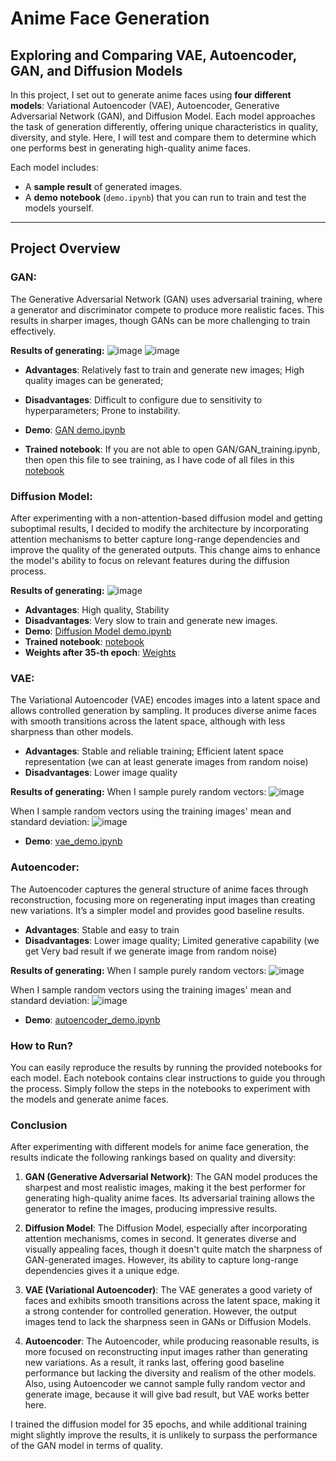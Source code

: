 # **Anime Face Generation**

## **Exploring and Comparing VAE, Autoencoder, GAN, and Diffusion Models**

In this project, I set out to generate anime faces using **four different models**: Variational Autoencoder (VAE), Autoencoder, Generative Adversarial Network (GAN), and Diffusion Model. Each model approaches the task of generation differently, offering unique characteristics in quality, diversity, and style. Here, I will test and compare them to determine which one performs best in generating high-quality anime faces.

Each model includes:
- A **sample result** of generated images.
- A **demo notebook** (`demo.ipynb`) that you can run to train and test the models yourself.

---

## Project Overview

### GAN:
The Generative Adversarial Network (GAN) uses adversarial training, where a generator and discriminator compete to produce more realistic faces. This results in sharper images, though GANs can be more challenging to train effectively.

**Results of generating:**
![image](https://github.com/user-attachments/assets/886e4eaa-9775-4c09-8213-139bed3846e4)
![image](https://github.com/user-attachments/assets/ff26523e-3384-4aab-9250-8045ac18970a)

- **Advantages**: Relatively fast to train and generate new images; High quality images can be generated;
- **Disadvantages**: Difficult to configure due to sensitivity to hyperparameters; Prone to instability.
- **Demo**: [GAN demo.ipynb](./GAN/GAN_demo.ipynb)

- **Trained notebook**: If you are not able to open GAN/GAN_training.ipynb, then open this file to see training, as I have code of all files in this [notebook](https://drive.google.com/file/d/19YW5mzsTPKO1i2SuNskB3mX-f6NmMpm8/view?usp=sharing)

### Diffusion Model:
After experimenting with a non-attention-based diffusion model and getting suboptimal results, I decided to modify the architecture by incorporating attention mechanisms to better capture long-range dependencies and improve the quality of the generated outputs. This change aims to enhance the model's ability to focus on relevant features during the diffusion process.


**Results of generating:**
![image](https://github.com/user-attachments/assets/d54a6a6f-3c29-4092-b3d7-efe87fafaa69)

- **Advantages**: High quality, Stability
- **Disadvantages**: Very slow to train and generate new images.
- **Demo**: [Diffusion Model demo.ipynb](./Diffusion/diff_demo.ipynb)
- **Trained notebook**: [notebook](https://drive.google.com/file/d/1oRt-ekHGpjgfTH_wz8ANhCf3e-L4MF4L/view?usp=sharing)
- **Weights after 35-th epoch**: [Weights](https://drive.google.com/file/d/1fQoEAaiVJeBYbmZorFwp6sJOSeIHx6ze/view?usp=drive_link)
  
### VAE:
The Variational Autoencoder (VAE) encodes images into a latent space and allows controlled generation by sampling. It produces diverse anime faces with smooth transitions across the latent space, although with less sharpness than other models.
- **Advantages**: Stable and reliable training; Efficient latent space representation (we can at least generate images from random noise)
- **Disadvantages**: Lower image quality
  
**Results of generating:**
When I sample purely random vectors:
![image](https://github.com/user-attachments/assets/f91527a8-b9b8-42ab-befc-c6477b014030)






When I sample random vectors using the training images' mean and standard deviation:
![image](https://github.com/user-attachments/assets/451cf30f-453e-43cb-a8a0-77dc8aa85a5a)




- **Demo**: [vae_demo.ipynb](./VAE/vae_demo.ipynb)

### Autoencoder:
The Autoencoder captures the general structure of anime faces through reconstruction, focusing more on regenerating input images than creating new variations. It’s a simpler model and provides good baseline results.
- **Advantages**: Stable and easy to train
- **Disadvantages**: Lower image quality; Limited generative capability (we get Very bad result if we generate image from random noise)
  
**Results of generating:**
When I sample purely random vectors:
![image](https://github.com/user-attachments/assets/44c26af1-63ba-413b-ba34-75acbb91db93)


When I sample random vectors using the training images' mean and standard deviation: 
![image](https://github.com/user-attachments/assets/e998dd49-e59f-4f6a-a8f1-81615682d82b)

- **Demo**: [autoencoder_demo.ipynb](./Autoencoder/autoencoder_demo.ipynb)


### How to Run?

You can easily reproduce the results by running the provided notebooks for each model. Each notebook contains clear instructions to guide you through the process. Simply follow the steps in the notebooks to experiment with the models and generate anime faces.

### Conclusion

After experimenting with different models for anime face generation, the results indicate the following rankings based on quality and diversity:

1. **GAN (Generative Adversarial Network)**: The GAN model produces the sharpest and most realistic images, making it the best performer for generating high-quality anime faces. Its adversarial training allows the generator to refine the images, producing impressive results.

2. **Diffusion Model**: The Diffusion Model, especially after incorporating attention mechanisms, comes in second. It generates diverse and visually appealing faces, though it doesn't quite match the sharpness of GAN-generated images. However, its ability to capture long-range dependencies gives it a unique edge.

3. **VAE (Variational Autoencoder)**: The VAE generates a good variety of faces and exhibits smooth transitions across the latent space, making it a strong contender for controlled generation. However, the output images tend to lack the sharpness seen in GANs or Diffusion Models.

4. **Autoencoder**: The Autoencoder, while producing reasonable results, is more focused on reconstructing input images rather than generating new variations. As a result, it ranks last, offering good baseline performance but lacking the diversity and realism of the other models. Also, using Autoencoder we cannot sample fully random vector and generate image, because it will give bad result, but VAE works better here.

I trained the diffusion model for 35 epochs, and while additional training might slightly improve the results, it is unlikely to surpass the performance of the GAN model in terms of quality.
